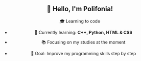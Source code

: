 <div align="center">

## 👋 Hello, I'm Polifonia!

🎓  Learning to code

- 🌱 Currently learning: **C++, Python, HTML & CSS**
- 📚 Focusing on my studies at the moment
- 🎯 Goal: Improve my programming skills step by step

  </div>
